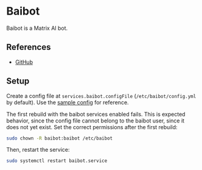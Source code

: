 # Baibot

Baibot is a Matrix AI bot.

## References

- [GitHub](https://github.com/etkecc/baibot)

## Setup

Create a config file at `services.baibot.configFile` (`/etc/baibot/config.yml` by default). Use the [sample config](https://github.com/etkecc/baibot/blob/main/etc/app/config.yml.dist) for reference.

The first rebuild with the baibot services enabled fails. This is expected behavior, since the config file cannot belong to the baibot user, since it does not yet exist. Set the correct permissions after the first rebuild:

```bash
sudo chown -R baibot:baibot /etc/baibot
```

Then, restart the service:

```bash
sudo systemctl restart baibot.service
```
